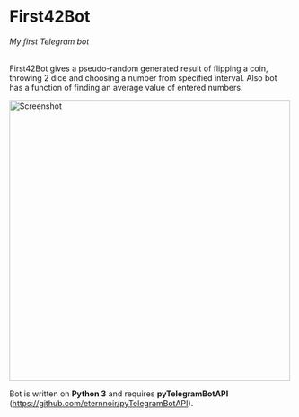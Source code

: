 # First42Bot
*My first Telegram bot*<br/><br/>

First42Bot gives a pseudo-random generated result of flipping a coin, throwing 2 dice and choosing a number from specified interval. Also bot has a function of finding an average value of entered numbers.

<img src="https://user-images.githubusercontent.com/24415165/28586892-e6cf6a52-717d-11e7-895a-11340b57162c.PNG" alt="Screenshot" height="500px">

Bot is written on **Python 3** and requires **pyTelegramBotAPI** (https://github.com/eternnoir/pyTelegramBotAPI).

